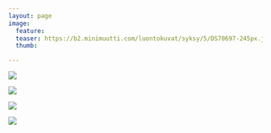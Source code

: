 ```yaml
---
layout: page
image:
  feature:
  teaser: https://b2.minimuutti.com/luontokuvat/syksy/5/DS70697-245px.jpg
  thumb:

---
```

![](https://b2.minimuutti.com/luontokuvat/syksy/5/DS70693-800px.jpg)

![](https://b2.minimuutti.com/luontokuvat/syksy/5/DS70694-800px.jpg)

![](https://b2.minimuutti.com/luontokuvat/syksy/5/DS70695-800px.jpg)

![](https://b2.minimuutti.com/luontokuvat/syksy/5/DS70697-800px.jpg)
